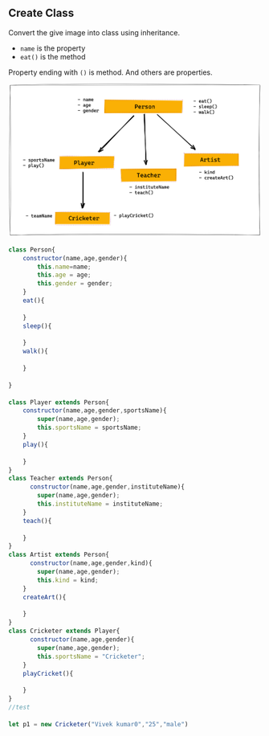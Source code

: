 ## Create Class

Convert the give image into class using inheritance.

- `name` is the property
- `eat()` is the method

Property ending with `()` is method. And others are properties.

![Inheritance](../assets/inheritance.png)

```js
class Person{
    constructor(name,age,gender){
        this.name=name;
        this.age = age;
        this.gender = gender;
    }
    eat(){

    }
    sleep(){
        
    }
    walk(){

    }

}

class Player extends Person{
    constructor(name,age,gender,sportsName){
        super(name,age,gender);
        this.sportsName = sportsName;
    }
    play(){

    }
}
class Teacher extends Person{
      constructor(name,age,gender,instituteName){
        super(name,age,gender);
        this.instituteName = instituteName;
    }
    teach(){

    }
}
class Artist extends Person{
      constructor(name,age,gender,kind){
        super(name,age,gender);
        this.kind = kind;
    }
    createArt(){

    }
}
class Cricketer extends Player{
      constructor(name,age,gender){
        super(name,age,gender);
        this.sportsName = "Cricketer";
    }
    playCricket(){

    }
}
//test

let p1 = new Cricketer("Vivek kumar0","25","male")

```